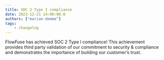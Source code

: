 ```yaml
---
title: SOC 2 Type I compliance
date: 2023-12-21 14:00:00.0
authors: ["marian-demme"]
tags:
    - changelog
---
```


FlowFuse has achieved SOC 2 Type I compliance!
This achievement provides third party validation of our commitment to security & compliance and demonstrates the importance of building our customer’s trust.  
